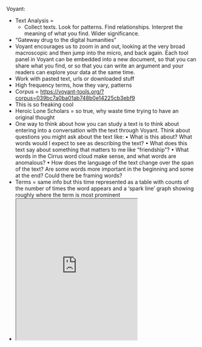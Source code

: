 Voyant:

-	Text Analysis =  
     - Collect texts. Look for patterns. Find relationships. Interpret the meaning of what you find. Wider significance.
-	“Gateway drug to the digital humanities”
-	Voyant encourages us to zoom in and out, looking at the very broad macroscopic and then jump into the micro, and back again. Each tool panel in Voyant can be embedded into a new document, so that you can share what you find, or so that you can write an argument and your readers can explore your data at the same time.
-	Work with pasted text, urls or downloaded stuff
-	High frequency terms, how they vary, patterns
-	Corpus = https://voyant-tools.org/?corpus=039bc7a0ba01ab748b0e14225cb3ebf9
-	This is so freaking cool
-	Heroic Lone Scholars = so true, why waste time trying to have an original thought
- One way to think about how you can study a text is to think about entering into a conversation with the text through Voyant. Think about questions you might ask about the text like:
•	What is this about? What words would I expect to see as describing the text?
•	What does this text say about something that matters to me like “friendship”?
•	What words in the Cirrus word cloud make sense, and what words are anomalous?
•	How does the language of the text change over the span of the text? Are some words more important in the beginning and some at the end? Could there be framing words?
-	Terms = same info but this time represented as a table with counts of the number of times the word appears and a ‘spark line’ graph showing roughly where the term is most prominent 
-	<iframe style='width: 319px; height: 372px;' src='https://voyant-tools.org/tool/Trends/?query=new&query=country&query=mr&query=great&query=%C3%A4%C3%AC&corpus=039bc7a0ba01ab748b0e14225cb3ebf9'></iframe>
